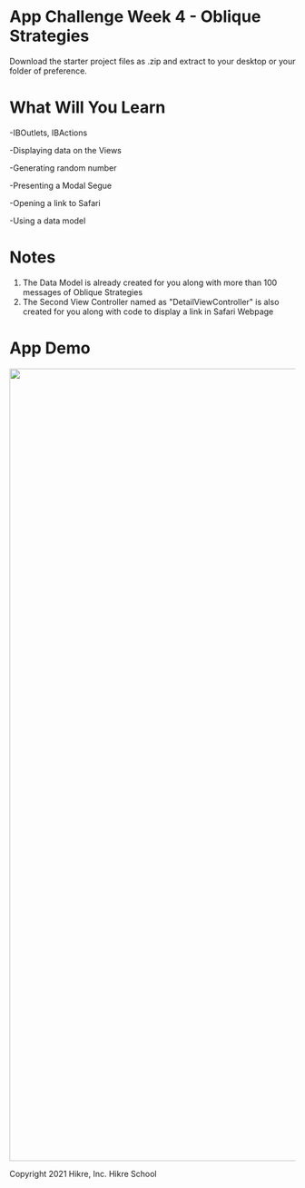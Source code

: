 # App Challenge Week 4 - Oblique Strategies

Download the starter project files as .zip and extract to your desktop or your folder of preference. 


# What Will You Learn

-IBOutlets, IBActions

-Displaying data on the Views

-Generating random number

-Presenting a Modal Segue

-Opening a link to Safari

-Using a data model

# Notes
1. The Data Model is already created for you along with more than 100 messages of Oblique Strategies
2. The Second View Controller named as "DetailViewController" is also created for you along with code to display a link in Safari Webpage


# App Demo
 
 <img src="/obs-recording-2.0.gif" width="712" height="1396"/>


Copyright 2021 Hikre, Inc. Hikre School
